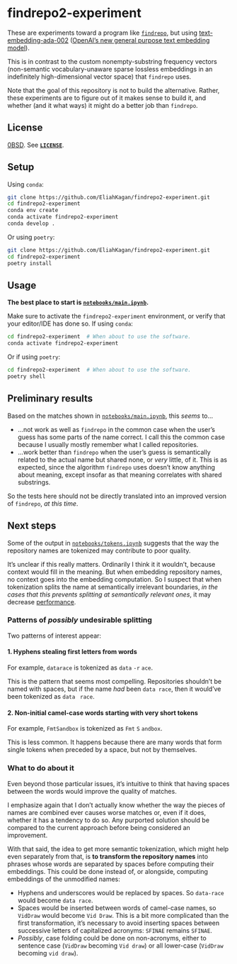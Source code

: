 <!-- SPDX-License-Identifier: 0BSD -->

# findrepo2-experiment

<!--
  Repo description:
  Semantic text embedding experiments for a utility like findrepo
-->

These are experiments toward a program like
[`findrepo`](https://github.com/EliahKagan/newrepo-findrepo#using-findrepo),
but using
[text-embedding-ada-002](https://platform.openai.com/docs/guides/embeddings/embedding-models)
([OpenAI’s new general purpose text embedding
model](https://openai.com/blog/new-and-improved-embedding-model/)).

This is in contrast to the custom nonempty-substring frequency vectors
(non-semantic vocabulary-unaware sparse lossless embeddings in an indefinitely
high-dimensional vector space) that `findrepo` uses.

Note that the goal of this repository is not to build the alternative. Rather,
these experiments are to figure out of it makes sense to build it, and whether
(and it what ways) it might do a better job than `findrepo`.

## License

[0BSD](https://spdx.org/licenses/0BSD.html). See [**`LICENSE`**](LICENSE).

## Setup

Using `conda`:

```sh
git clone https://github.com/EliahKagan/findrepo2-experiment.git
cd findrepo2-experiment
conda env create
conda activate findrepo2-experiment
conda develop .
```

Or using `poetry`:

```sh
git clone https://github.com/EliahKagan/findrepo2-experiment.git
cd findrepo2-experiment
poetry install
```

## Usage

**The best place to start is [`notebooks/main.ipynb`](notebooks/main.ipynb).**

Make sure to activate the `findrepo2-experiment` environment, or verify that
your editor/IDE has done so. If using `conda`:

```sh
cd findrepo2-experiment  # When about to use the software.
conda activate findrepo2-experiment
```

Or if using `poetry`:

```sh
cd findrepo2-experiment  # When about to use the software.
poetry shell
```

## Preliminary results

Based on the matches shown in [`notebooks/main.ipynb`](notebooks/main.ipynb),
this *seems* to…

- …not work as well as `findrepo` in the common case when the user’s guess has
  some parts of the name correct. I call this the common case because I usually
  mostly remember what I called repositories.
- …work better than `findrepo` when the user’s guess is semantically related to
  the actual name but shared none, or *very* little, of it. This is as
  expected, since the algorithm `findrepo` uses doesn’t know anything about
  meaning, except insofar as that meaning correlates with shared substrings.

So the tests here should not be directly translated into an improved version of
`findrepo`, *at this time*.

## Next steps

Some of the output in [`notebooks/tokens.ipynb`](notebooks/tokens.ipynb)
suggests that the way the repository names are tokenized may contribute to poor
quality.

It’s unclear if this really matters. Ordinarily I think it it wouldn’t, because
context would fill in the meaning. But when embedding repository names, no
context goes into the embedding computation. So I suspect that when
tokenization splits the name at semantically irrelevant boundaries, *in the
cases that this prevents splitting at semantically relevant ones*, it may
decrease [performance](https://stats.stackexchange.com/a/385315/269337).

### Patterns of *possibly* undesirable splitting

Two patterns of interest appear:

#### 1. Hyphens stealing first letters from words

For example, `datarace` is tokenized as `data` `-r` `ace`.

This is the pattern that seems most compelling. Repositories shouldn’t be named with spaces, but if the name *had* been `data race`, then it would’ve been tokenized as `data` <code>&nbsp;race</code>.

#### 2. Non-initial camel-case words starting with very short tokens

For example, `FmtSandbox` is tokenized as `Fmt` `S` `andbox`.

This is less common. It happens because there are many words that form single
tokens when preceded by a space, but not by themselves.

### What to do about it

Even beyond those particular issues, it’s intuitive to think that having spaces
between the words would improve the quality of matches.

I emphasize again that I don’t actually know whether the way the pieces of
names are combined ever causes worse matches or, even if it does, whether it
has a tendency to do so. Any purported solution should be compared to the
current approach before being considered an improvement.

With that said, the idea to get more semantic tokenization, which might help
even separately from that, is **to transform the repository names** into
phrases whose words are separated by spaces before computing their embeddings.
This could be done instead of, or alongside, computing embeddings of the
unmodified names:

- Hyphens and underscores would be replaced by spaces. So `data-race` would
  become `data race`.
- Spaces would be inserted between words of camel-case names, so `VidDraw`
  would become `Vid Draw`. This is a bit more complicated than the first
  transformation, it’s necessary to avoid inserting spaces between successive
  letters of capitalized acronyms: `SFINAE` remains `SFINAE`.
- *Possibly*, case folding could be done on non-acronyms, either to sentence
  case (`VidDraw` becoming `Vid draw`) or all lower-case (`VidDraw` becoming
  `vid draw`).
